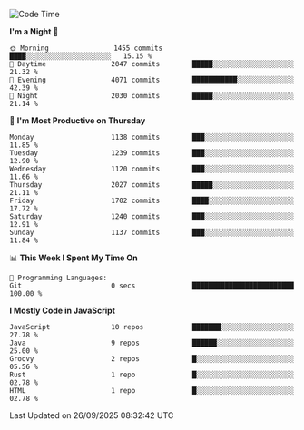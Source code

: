 <!--START_SECTION:waka-->
![Code Time](http://img.shields.io/badge/Code%20Time-1%2C359%20hrs%207%20mins-blue)

**I'm a Night 🦉** 

```text
🌞 Morning                1455 commits        ████░░░░░░░░░░░░░░░░░░░░░   15.15 % 
🌆 Daytime                2047 commits        █████░░░░░░░░░░░░░░░░░░░░   21.32 % 
🌃 Evening                4071 commits        ███████████░░░░░░░░░░░░░░   42.39 % 
🌙 Night                  2030 commits        █████░░░░░░░░░░░░░░░░░░░░   21.14 % 
```
📅 **I'm Most Productive on Thursday** 

```text
Monday                   1138 commits        ███░░░░░░░░░░░░░░░░░░░░░░   11.85 % 
Tuesday                  1239 commits        ███░░░░░░░░░░░░░░░░░░░░░░   12.90 % 
Wednesday                1120 commits        ███░░░░░░░░░░░░░░░░░░░░░░   11.66 % 
Thursday                 2027 commits        █████░░░░░░░░░░░░░░░░░░░░   21.11 % 
Friday                   1702 commits        ████░░░░░░░░░░░░░░░░░░░░░   17.72 % 
Saturday                 1240 commits        ███░░░░░░░░░░░░░░░░░░░░░░   12.91 % 
Sunday                   1137 commits        ███░░░░░░░░░░░░░░░░░░░░░░   11.84 % 
```


📊 **This Week I Spent My Time On** 

```text
💬 Programming Languages: 
Git                      0 secs              █████████████████████████   100.00 % 
```

**I Mostly Code in JavaScript** 

```text
JavaScript               10 repos            ███████░░░░░░░░░░░░░░░░░░   27.78 % 
Java                     9 repos             ██████░░░░░░░░░░░░░░░░░░░   25.00 % 
Groovy                   2 repos             █░░░░░░░░░░░░░░░░░░░░░░░░   05.56 % 
Rust                     1 repo              █░░░░░░░░░░░░░░░░░░░░░░░░   02.78 % 
HTML                     1 repo              █░░░░░░░░░░░░░░░░░░░░░░░░   02.78 % 
```




 Last Updated on 26/09/2025 08:32:42 UTC
<!--END_SECTION:waka-->
